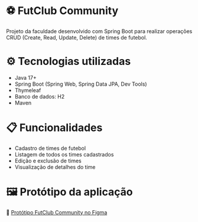 # ⚽ FutClub Community
Projeto da faculdade desenvolvido com Spring Boot para realizar operações CRUD (Create, Read, Update, Delete) de times de futebol.

# ⚙️ Tecnologias utilizadas
* Java 17+
* Spring Boot (Spring Web, Spring Data JPA, Dev Tools)
* Thymeleaf
* Banco de dados: H2
* Maven
# 📋 Funcionalidades
* Cadastro de times de futebol
* Listagem de todos os times cadastrados
* Edição e exclusão de times
* Visualização de detalhes do time

# 🖼️ Protótipo da aplicação
🔗 [Protótipo FutClub Community no Figma](https://www.figma.com/design/q4NWxWmOymghfO5JDjHj9f/FutClub-Community?node-id=0-1&t=quAZUaiDGXsbNu98-1)
